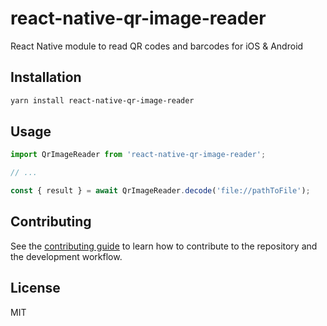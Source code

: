 # react-native-qr-image-reader

React Native module to read QR codes and barcodes for iOS & Android

## Installation

```sh
yarn install react-native-qr-image-reader
```

## Usage

```js
import QrImageReader from 'react-native-qr-image-reader';

// ...

const { result } = await QrImageReader.decode('file://pathToFile');
```

## Contributing

See the [contributing guide](CONTRIBUTING.md) to learn how to contribute to the repository and the development workflow.

## License

MIT
